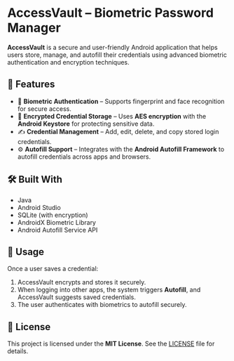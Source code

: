 # AccessVault – Biometric Password Manager

**AccessVault** is a secure and user-friendly Android application that helps users store, manage, and autofill their credentials using advanced biometric authentication and encryption techniques.

## 🚀 Features
- 🔐 **Biometric Authentication** – Supports fingerprint and face recognition for secure access.  
- 🧠 **Encrypted Credential Storage** – Uses **AES encryption** with the **Android Keystore** for protecting sensitive data.  
- ✍️ **Credential Management** – Add, edit, delete, and copy stored login credentials.  
- ⚙️ **Autofill Support** – Integrates with the **Android Autofill Framework** to autofill credentials across apps and browsers.  

## 🛠️ Built With
- Java
- Android Studio
- SQLite (with encryption)
- AndroidX Biometric Library
- Android Autofill Service API

## 📱 Usage
Once a user saves a credential:
1. AccessVault encrypts and stores it securely.
2. When logging into other apps, the system triggers **Autofill**, and AccessVault suggests saved credentials.
3. The user authenticates with biometrics to autofill securely.

## 📄 License
This project is licensed under the **MIT License**. See the [LICENSE](./LICENSE) file for details.
